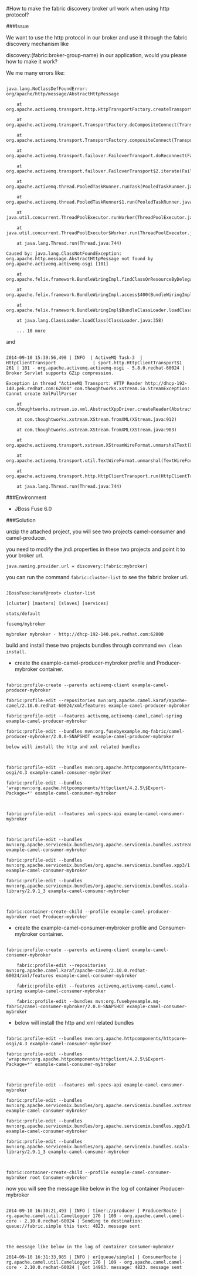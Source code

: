 #How to make the fabric discovery broker url work when using http protocol?

###Issue

We want to use the http protocol in our broker and use it through the fabric discovery mechanism like

discovery:(fabric:broker-group-name) in our application, would you please how to make it work?

We me many errors like:

```

java.lang.NoClassDefFoundError: org/apache/http/message/AbstractHttpMessage

    at org.apache.activemq.transport.http.HttpTransportFactory.createTransport(HttpTransportFactory.java:79)

    at org.apache.activemq.transport.TransportFactory.doCompositeConnect(TransportFactory.java:131)

    at org.apache.activemq.transport.TransportFactory.compositeConnect(TransportFactory.java:90)

    at org.apache.activemq.transport.failover.FailoverTransport.doReconnect(FailoverTransport.java:986)

    at org.apache.activemq.transport.failover.FailoverTransport$2.iterate(FailoverTransport.java:143)

    at org.apache.activemq.thread.PooledTaskRunner.runTask(PooledTaskRunner.java:129)

    at org.apache.activemq.thread.PooledTaskRunner$1.run(PooledTaskRunner.java:47)

    at java.util.concurrent.ThreadPoolExecutor.runWorker(ThreadPoolExecutor.java:1145)

    at java.util.concurrent.ThreadPoolExecutor$Worker.run(ThreadPoolExecutor.java:615)

    at java.lang.Thread.run(Thread.java:744)

Caused by: java.lang.ClassNotFoundException: org.apache.http.message.AbstractHttpMessage not found by org.apache.activemq.activemq-osgi [101]

    at org.apache.felix.framework.BundleWiringImpl.findClassOrResourceByDelegation(BundleWiringImpl.java:1532)

    at org.apache.felix.framework.BundleWiringImpl.access$400(BundleWiringImpl.java:75)

    at org.apache.felix.framework.BundleWiringImpl$BundleClassLoader.loadClass(BundleWiringImpl.java:1955)

    at java.lang.ClassLoader.loadClass(ClassLoader.java:358)

    ... 10 more

```

and

```

2014-09-10 15:39:56,498 | INFO  | ActiveMQ Task-3  | HttpClientTransport              | sport.http.HttpClientTransport$1  261 | 101 - org.apache.activemq.activemq-osgi - 5.8.0.redhat-60024 | Broker Servlet supports GZip compression.

Exception in thread "ActiveMQ Transport: HTTP Reader http://dhcp-192-140.pek.redhat.com:62000" com.thoughtworks.xstream.io.StreamException: Cannot create XmlPullParser

    at com.thoughtworks.xstream.io.xml.AbstractXppDriver.createReader(AbstractXppDriver.java:56)

    at com.thoughtworks.xstream.XStream.fromXML(XStream.java:912)

    at com.thoughtworks.xstream.XStream.fromXML(XStream.java:903)

    at org.apache.activemq.transport.xstream.XStreamWireFormat.unmarshalText(XStreamWireFormat.java:53)

    at org.apache.activemq.transport.util.TextWireFormat.unmarshal(TextWireFormat.java:56)

    at org.apache.activemq.transport.http.HttpClientTransport.run(HttpClientTransport.java:191)

    at java.lang.Thread.run(Thread.java:744)

```

###Environment



- JBoss Fuse 6.0



###Solution



unzip the attached project, you will see two projects camel-consumer and camel-producer.

you need to modify the jndi.properties in these two projects and point it to your broker url.

`java.naming.provider.url = discovery:(fabric:mybroker)`



you can run the command `fabric:cluster-list` to see the fabric broker url.



```

JBossFuse:karaf@root> cluster-list

[cluster] [masters] [slaves] [services]

stats/default

fusemq/mybroker

mybroker mybroker - http://dhcp-192-140.pek.redhat.com:62000

```

build and install these two projects bundles through command `mvn clean install`.



- create the example-camel-producer-mybroker profile and Producer-mybroker container.



```

fabric:profile-create --parents activemq-client example-camel-producer-mybroker

fabric:profile-edit --repositories mvn:org.apache.camel.karaf/apache-camel/2.10.0.redhat-60024/xml/features example-camel-producer-mybroker

fabric:profile-edit --features activemq,activemq-camel,camel-spring example-camel-producer-mybroker

fabric:profile-edit --bundles mvn:org.fusebyexample.mq-fabric/camel-producer-mybroker/2.0.0-SNAPSHOT example-camel-producer-mybroker

below will install the http and xml related bundles



fabric:profile-edit --bundles mvn:org.apache.httpcomponents/httpcore-osgi/4.3 example-camel-consumer-mybroker

fabric:profile-edit --bundles 'wrap:mvn:org.apache.httpcomponents/httpclient/4.2.5\$Export-Package=*' example-camel-consumer-mybroker



fabric:profile-edit --features xml-specs-api example-camel-consumer-mybroker



fabric:profile-edit --bundles mvn:org.apache.servicemix.bundles/org.apache.servicemix.bundles.xstream/1.4.4_1 example-camel-consumer-mybroker

fabric:profile-edit --bundles mvn:org.apache.servicemix.bundles/org.apache.servicemix.bundles.xpp3/1.1.4c_6 example-camel-consumer-mybroker

fabric:profile-edit --bundles mvn:org.apache.servicemix.bundles/org.apache.servicemix.bundles.scala-library/2.9.1_3 example-camel-consumer-mybroker



fabric:container-create-child --profile example-camel-producer-mybroker root Producer-mybroker

```



- create the example-camel-consumer-mybroker profile and Consumer-mybroker container.

```

fabric:profile-create --parents activemq-client example-camel-consumer-mybroker

    fabric:profile-edit --repositories mvn:org.apache.camel.karaf/apache-camel/2.10.0.redhat-60024/xml/features example-camel-consumer-mybroker

    fabric:profile-edit --features activemq,activemq-camel,camel-spring example-camel-consumer-mybroker

    fabric:profile-edit --bundles mvn:org.fusebyexample.mq-fabric/camel-consumer-mybroker/2.0.0-SNAPSHOT example-camel-consumer-mybroker

```

- below will install the http and xml related bundles



```

fabric:profile-edit --bundles mvn:org.apache.httpcomponents/httpcore-osgi/4.3 example-camel-consumer-mybroker

fabric:profile-edit --bundles 'wrap:mvn:org.apache.httpcomponents/httpclient/4.2.5\$Export-Package=*' example-camel-consumer-mybroker



fabric:profile-edit --features xml-specs-api example-camel-consumer-mybroker

fabric:profile-edit --bundles mvn:org.apache.servicemix.bundles/org.apache.servicemix.bundles.xstream/1.4.4_1 example-camel-consumer-mybroker

fabric:profile-edit --bundles mvn:org.apache.servicemix.bundles/org.apache.servicemix.bundles.xpp3/1.1.4c_6 example-camel-consumer-mybroker

fabric:profile-edit --bundles mvn:org.apache.servicemix.bundles/org.apache.servicemix.bundles.scala-library/2.9.1_3 example-camel-consumer-mybroker



fabric:container-create-child --profile example-camel-consumer-mybroker root Consumer-mybroker

```

now you will see the message like below in the log of container Producer-mybroker



```

2014-09-10 16:30:21,493 | INFO | timer://producer | ProducerRoute | rg.apache.camel.util.CamelLogger 176 | 109 - org.apache.camel.camel-core - 2.10.0.redhat-60024 | Sending to destination: queue://fabric.simple this text: 4823. message sent



the message like below in the log of container Consumer-mybroker

2014-09-10 16:31:33,985 | INFO | er[queue/simple] | ConsumerRoute | rg.apache.camel.util.CamelLogger 176 | 109 - org.apache.camel.camel-core - 2.10.0.redhat-60024 | Got 14963. message: 4823. message sent

```
